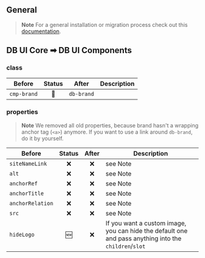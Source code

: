 ## General

> **Note**
> For a general installation or migration process check out this [documentation](https://www.npmjs.com/package/@db-ux/core-components).

## DB UI Core ➡ DB UI Components

### class

| Before      | Status | After      | Description |
| ----------- | :----: | ---------- | ----------- |
| `cmp-brand` |   🔁   | `db-brand` |             |

### properties

> **Note**
> We removed all old properties, because brand hasn't a wrapping anchor tag (`<a>`) anymore.
> If you want to use a link around `db-brand`, do it by yourself.

| Before           | Status | After | Description                                                                                           |
| ---------------- | :----: | :---: | ----------------------------------------------------------------------------------------------------- |
| `siteNameLink`   |   ❌   |  ❌   | see Note                                                                                              |
| `alt`            |   ❌   |  ❌   | see Note                                                                                              |
| `anchorRef`      |   ❌   |  ❌   | see Note                                                                                              |
| `anchorTitle`    |   ❌   |  ❌   | see Note                                                                                              |
| `anchorRelation` |   ❌   |  ❌   | see Note                                                                                              |
| `src`            |   ❌   |  ❌   | see Note                                                                                              |
| `hideLogo`       |   🆕   |  ❌   | If you want a custom image, you can hide the default one and pass anything into the `children`/`slot` |
